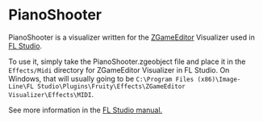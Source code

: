 # PianoShooter

PianoShooter is a visualizer written for the [ZGameEditor](https://github.com/VilleKrumlinde/zgameeditor " ZGameEditor") Visualizer used in [FL Studio](http://image-line.com "FL Studio").

To use it, simply take the PianoShooter.zgeobject file and place it in the `Effects/Midi` directory for ZGameEditor Visualizer in FL Studio.  On Windows, that will usually going to be `C:\Program Files (x86)\Image-Line\FL Studio\Plugins\Fruity\Effects\ZGameEditor Visualizer\Effects\MIDI`.

See more information in the  [FL Studio manual.](https://www.image-line.com/fl-studio-learning/fl-studio-online-manual/html/plugins/ZGameEditor%20Visualizer.htm#ZGE_addfx "FL Studio manual.")
